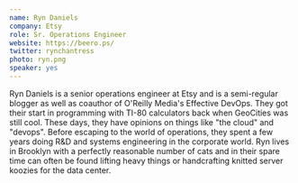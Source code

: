 ```yaml
---
name: Ryn Daniels
company: Etsy
role: Sr. Operations Engineer
website: https://beero.ps/
twitter: rynchantress
photo: ryn.png
speaker: yes
---
```

Ryn Daniels is a senior operations engineer at Etsy and is a semi-regular blogger as well as coauthor of O'Reilly Media's Effective DevOps. They got their start in programming with TI-80 calculators back when GeoCities was still cool. These days, they have opinions on things like "the cloud" and "devops". Before escaping to the world of operations, they spent a few years doing R&D and systems engineering in the corporate world. Ryn lives in Brooklyn with a perfectly reasonable number of cats and in their spare time can often be found lifting heavy things or handcrafting knitted server koozies for the data center.
